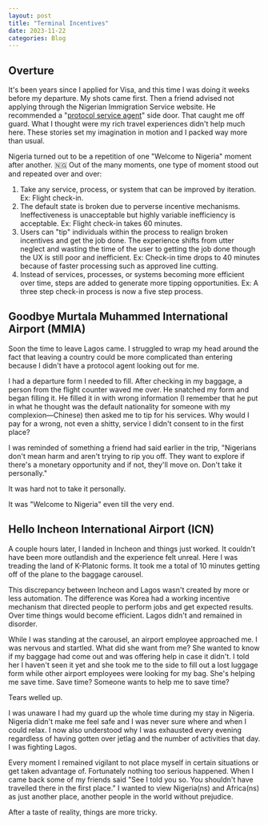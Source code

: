 ```yaml
---
layout: post
title: "Terminal Incentives"
date: 2023-11-22
categories: Blog
---
```


## Overture

It's been years since I applied for Visa, and this time I was doing it weeks before my departure. My shots came first. Then a friend advised not applying through the Nigerian Immigration Service website. He recommended a "[protocol service agent](https://fglobalshipping.com/airport-protocol/)" side door. That caught me off guard. What I thought were my rich travel experiences didn't help much here. These stories set my imagination in motion and I packed way more than usual.

Nigeria turned out to be a repetition of one "Welcome to Nigeria" moment after another. 🇳🇬 Out of the many moments, one type of moment stood out and repeated over and over:

1. Take any service, process, or system that can be improved by iteration.
   Ex: Flight check-in.
2. The default state is broken due to perverse incentive mechanisms. Ineffectiveness is unacceptable but highly variable inefficiency is acceptable.
   Ex: Flight check-in takes 60 minutes.
3. Users can "tip" individuals within the process to realign broken incentives and get the job done. The experience shifts from utter neglect and wasting the time of the user to getting the job done though the UX is still poor and inefficient.
   Ex: Check-in time drops to 40 minutes because of faster processing such as approved line cutting. 
4. Instead of services, processes, or systems becoming more efficient over time, steps are added to generate more tipping opportunities.
   Ex: A three step check-in process is now a five step process.

## Goodbye Murtala Muhammed International Airport (MMIA)

Soon the time to leave Lagos came. I struggled to wrap my head around the fact that leaving a country could be more complicated than entering because I didn't have a protocol agent looking out for me.

I had a departure form I needed to fill. After checking in my baggage, a person from the flight counter waved me over. He snatched my form and began filling it. He filled it in with wrong information (I remember that he put in what he thought was the default nationality for someone with my complexion—Chinese) then asked me to tip for his services. Why would I pay for a wrong, not even a shitty, service I didn't consent to in the first place?

I was reminded of something a friend had said earlier in the trip, "Nigerians don't mean harm and aren't trying to rip you off. They want to explore if there's a monetary opportunity and if not, they'll move on. Don't take it personally."

It was hard not to take it personally.

It was "Welcome to Nigeria" even till the very end.

## Hello Incheon International Airport (ICN)

A couple hours later, I landed in Incheon and things just worked. It couldn't have been more outlandish and the experience felt unreal. Here I was treading the land of K-Platonic forms. It took me a total of 10 minutes getting off of the plane to the baggage carousel. 

This discrepancy between Incheon and Lagos wasn't created by more or less automation. The difference was Korea had a working incentive mechanism that directed people to perform jobs and get expected results. Over time things would become efficient. Lagos didn't and remained in disorder.

While I was standing at the carousel, an airport employee approached me. I was nervous and startled. What did she want from me? She wanted to know if my baggage had come out and was offering help in case it didn't. I told her I haven't seen it yet and she took me to the side to fill out a lost luggage form while other airport employees were looking for my bag. She's helping me save time. Save time? Someone wants to help me to save time?

Tears welled up.

I was unaware I had my guard up the whole time during my stay in Nigeria. Nigeria didn't make me feel safe and I was never sure where and when I could relax. I now also understood why I was exhausted every evening regardless of having gotten over jetlag and the number of activities that day. I was fighting Lagos.

Every moment I remained vigilant to not place myself in certain situations or get taken advantage of. Fortunately nothing too serious happened. When I came back some of my friends said "See I told you so. You shouldn't have travelled there in the first place." I wanted to view Nigeria(ns) and Africa(ns) as just another place, another people in the world without prejudice.

After a taste of reality, things are more tricky.